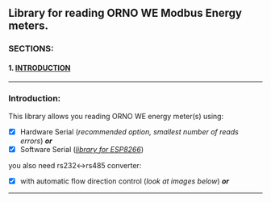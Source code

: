 ## Library for reading ORNO WE Modbus Energy meters. ##

### SECTIONS: ###
#### 1. [INTRODUCTION](#introduction) ####

---

### Introduction: ###
This library allows you reading ORNO WE energy meter(s) using:
- [x] Hardware Serial (<i>recommended option, smallest number of reads errors</i>) <b><i>or</i></b>
- [x] Software Serial (<i>[library for ESP8266](https://github.com/plerup/espsoftwareserial)</i>)

you also need rs232<->rs485 converter:
- [x] with automatic flow direction control (<i>look at images below</i>) <b><i>or</i></b>

---


